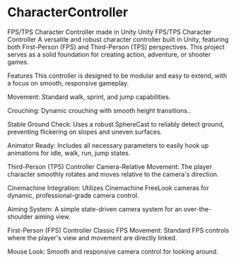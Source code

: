# CharacterController
FPS/TPS Character Controller made in Unity
Unity FPS/TPS Character Controller
A versatile and robust character controller built in Unity, featuring both First-Person (FPS) and Third-Person (TPS) perspectives. This project serves as a solid foundation for creating action, adventure, or shooter games.

Features
This controller is designed to be modular and easy to extend, with a focus on smooth, responsive gameplay.

Movement: Standard walk, sprint, and jump capabilities.

Crouching: Dynamic crouching with smooth height transitions..

Stable Ground Check: Uses a robust SphereCast to reliably detect ground, preventing flickering on slopes and uneven surfaces.

Animator Ready: Includes all necessary parameters to easily hook up animations for idle, walk, run, jump states.

Third-Person (TPS) Controller
Camera-Relative Movement: The player character smoothly rotates and moves relative to the camera's direction.

Cinemachine Integration: Utilizes Cinemachine FreeLook cameras for dynamic, professional-grade camera control.

Aiming System: A simple state-driven camera system for an over-the-shoulder aiming view.

First-Person (FPS) Controller
Classic FPS Movement: Standard FPS controls where the player's view and movement are directly linked.

Mouse Look: Smooth and responsive camera control for looking around.
